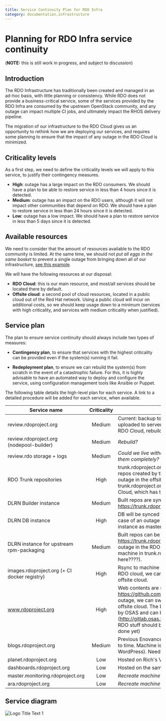 ```yaml
---
title: Service Continuity Plan for RDO Infra
category: documentation,infrastructure
---
```


# Planning for RDO Infra service continuity

(**NOTE:** this is still work in progress, and subject to discussion)

## Introduction

The RDO Infrastructure has traditionally been created and managed in an ad-hoc basis, with little planning or consistency. While RDO does not provide a business-critical service, some of the services provided by the RDO Infra are consumed by the upstream OpenStack community, and any outage can impact multiple CI jobs, and ultimately impact the RHOS delivery pipeline.

The migration of our infrastructure to the RDO Cloud gives us an opportunity to rethink how we are deploying our services, and requires some planning to ensure that the impact of any outage in the RDO Cloud is minimized.

## Criticality levels

As a first step, we need to define the criticality levels we will apply to this service, to justify their contingency measures.

* **High**: outage has a large impact on the RDO consumers. We should have a plan to be able to restore service in less than 4 hours since it is detected.
* **Medium**: outage has an impact on the RDO users, although it will not impact other communities that depend on RDO. We should have a plan to restore service in less than 24 hours since it is detected.
* **Low**: outage has a low impact. We should have a plan to restore service in less than 5 days since it is detected.

## Available resources

We need to consider that the amount of resources available to the RDO community is limited. At the same time, we should not *put all eggs in the same basket* to prevent a single outage from bringing down all of our infrastructure, [see this example](http://status.redhat.com/incidents/2hhpnqqnw807).

We will have the following resources at our disposal:

* **RDO Cloud**: this is our main resource, and most/all services should be located there by default.
* **Offsite cloud**: a second pool of cloud resources, located in a public cloud out of the Red Hat network. Using a public cloud will incur on additional costs, so we should keep usage down to a minimum (services with high criticality, and services with medium criticality when justified).

## Service plan

The plan to ensure service continuity should always include two types of measures:

* **Contingency plan**, to ensure that services with the highest criticality can be provided even if the system(s) running it fail.

* **Redeployment plan**, to ensure we can rebuild the system(s) from scratch in the event of a catastrophic failure. For this, it is highly advisable to have an automated way to deploy and configure the service, using configuration management tools like Ansible or Puppet.

The following table details the high-level plan for each service. A link to a detailed procedure will be added for each service, when available.


| Service name  | Criticality           | Contingency plan  | More details |
| ------------- |:---------------------:| ------------------| -------------|
|review.rdoproject.org | Medium         | Current: backup to swift in RCIP-DEV. Future: backup to file, uploaded to server in offsite cloud. In case of an outage in the RDO Cloud, rebuild and restore data from backup. | [This URL](https://softwarefactory-project.io/docs/sfmanager.html?highlight=backup#create-a-new-backup) contains details about the backup process (to be updated)|
| review.rdoproject.org (nodepool-builder) | Medium |   *Rebuild?* | |
| review.rdo storage + logs | Medium | *Could we live without artifacts for a day or two? Could we lose them completely?* ||
| RDO Trunk repositories | High | trunk.rdoproject.org runs on the offsite cloud, and hosts the repos created by the DLRN builder instance. In case of an outage in the offsite cloud, we can switch the DNS entry for trunk.rdoproject.org to the DLRN Builder instance in the RDO Cloud, which has the same repositories. ||
| DLRN Builder instance | Medium | Built repos are synced using rsync to https://trunk.rdoproject.org (in the offsite cloud). ||
| DLRN DB instance | High |DB will be synced to a slave instance in the offsite cloud. In case of an outage to the RDO cloud, we can set the slave instance as master, and re-configure DLRN instances to use it. | <https://review.rdoproject.org/etherpad/p/mariadb-replication-procedures> |
| DLRN instance for upstream rpm-packaging | Medium | Built repos can be synced using rsync to https://trunk.rdoproject.org (in the offsite cloud). In case of an outage in the RDO cloud, we can switch the DNS entry to the machine in trunk.rdoproject.org (maybe some vhost is needed here????). | |
| images.rdoproject.org (+ CI docker registry) | High | Rsync to machine in offsite cloud. In case of an outage in the RDO cloud, we can switch the DNS entry to the machine in the offsite cloud. ||
| www.rdoproject.org | High | Web contents are static and stored in <https://github.com/redhat-openstack/website> . In case of an outage, we can switch the DNS entry to a machine in the offsite cloud. The builder and web deployment are maintained by OSAS and can be recreated using Ansible (<http://gitlab.osas.lab.eng.rdu2.redhat.com/misc/ansible_osas>); RDO stuff should be moved in a public repo (planned but not done yet) | For rdo-release.rpm rdoproject.org redirects to <https://repos.fedorapeople.org/repos>. This is out of RDO infra but is used by different CI jobs and users. *I assume repos.fedorapeople.org has its own replication/DR, right?*|
| blogs.rdoproject.org | Medium | Previous Enovance blog, still has content published from time to time. Machine is unmaintained (old Debian Squeeze and old WordPress). Needs rework.||
| planet.rdoproject.org | Low | Hosted on Rich's VPS | |
| dashboards.rdoproject.org | Low | Hosted on the same VM as www. | Deployed using ansible like www. |
| master.monitoring.rdoproject.org | Low | *Recreate machine (automated?)* |
| ara.rdoproject.org | Low | *Recreate machine (automated?)* |

## Service diagram

![](/infra/dr-diagram.png "Logo Title Text 1")

